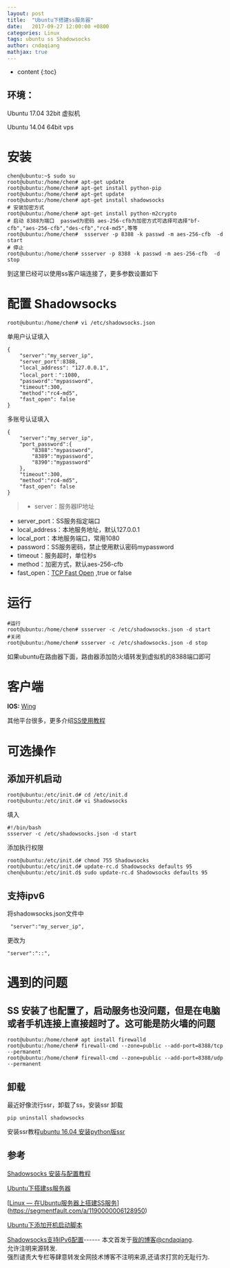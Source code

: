 ```yaml
---
layout: post
title:  "Ubuntu下搭建ss服务器"
date:   2017-09-27 12:00:00 +0800
categories: Linux
tags: ubuntu ss Shadowsocks 
author: cndaqiang
mathjax: true
---
```

* content
{:toc}






## 环境：
Ubuntu 17.04 32bit  虚拟机

Ubuntu 14.04 64bit  vps
# 安装
```
chen@ubuntu:~$ sudo su
root@ubuntu:/home/chen# apt-get update
root@ubuntu:/home/chen# apt-get install python-pip
root@ubuntu:/home/chen# apt-get update
root@ubuntu:/home/chen# apt-get install shadowsocks
# 安装加密方式
root@ubuntu:/home/chen# apt-get install python-m2crypto
# 启动 8388为端口  passwd为密码 aes-256-cfb为加密方式可选择可选择"bf-cfb","aes-256-cfb","des-cfb","rc4-md5",等等
root@ubuntu:/home/chen#  ssserver -p 8388 -k passwd -m aes-256-cfb  -d start
# 停止
root@ubuntu:/home/chen# ssserver -p 8388 -k passwd -m aes-256-cfb  -d stop 
```
到这里已经可以使用ss客户端连接了，更多参数设置如下
# 配置 Shadowsocks
```
root@ubuntu:/home/chen# vi /etc/shadowsocks.json
```
单用户认证填入
```
{
    "server":"my_server_ip",
    "server_port":8388,
    "local_address": "127.0.0.1",
    "local_port：":1080,
    "password":"mypassword",
    "timeout":300,
    "method":"rc4-md5",
    "fast_open": false
}
```
多账号认证填入
```
{
    "server":"my_server_ip",
    "port_password":{
    	"8388":"mypassword",
    	"8389":"mypassword",
        "8390":"mypassword"
    },
    "timeout":300,
    "method":"rc4-md5",
    "fast_open": false
}
```
> - server：服务器IP地址
- server_port：SS服务指定端口
- local_address：本地服务地址，默认127.0.0.1
- local_port：本地服务端口，常用1080
- password：SS服务密码，禁止使用默认密码mypassword
- timeout：服务超时，单位秒s
- method：加密方式，默认aes-256-cfb
- fast_open：[TCP Fast Open](https://github.com/shadowsocks/shadowsocks/wiki/TCP-Fast-Open) ,true or false
>

# 运行
```
#运行
root@ubuntu:/home/chen# ssserver -c /etc/shadowsocks.json -d start
#关闭
root@ubuntu:/home/chen# ssserver -c /etc/shadowsocks.json -d stop

```
如果ubuntu在路由器下面，路由器添加防火墙转发到虚拟机的8388端口即可
# 客户端
**IOS:** [Wing](https://itunes.apple.com/cn/app/wingy-http-s-socks5-proxy-utility/id1178584911?mt=8#)

其他平台很多，更多介绍[SS使用教程](https://www.gitbook.com/book/lollogit/help/details)
# 可选操作
## 添加开机启动
```
root@ubuntu:/etc/init.d# cd /etc/init.d
root@ubuntu:/etc/init.d# vi Shadowsocks
```
填入
```
#!/bin/bash
ssserver -c /etc/shadowsocks.json -d start
```
添加执行权限
```
root@ubuntu:/etc/init.d# chmod 755 Shadowsocks 
root@ubuntu:/etc/init.d# update-rc.d Shadowsocks defaults 95
chen@ubuntu:/etc/init.d$ sudo update-rc.d Shadowsocks defaults 95
```
## 支持ipv6
将shadowsocks.json文件中
```
 "server":"my_server_ip",
```
更改为
```
"server":"::", 
```

# 遇到的问题
## SS 安装了也配置了，启动服务也没问题，但是在电脑或者手机连接上直接超时了。这可能是防火墙的问题
```
root@ubuntu:/home/chen# apt install firewalld
root@ubuntu:/home/chen# firewall-cmd --zone=public --add-port=8388/tcp --permanent
root@ubuntu:/home/chen# firewall-cmd --zone=public --add-port=8388/udp --permanent
```

## 卸载
最近好像流行ssr，卸载了ss，安装ssr
卸载
```
pip uninstall shadowsocks
```
安装ssr教程[ubuntu 16.04 安装python版ssr](/2017/09/28/ubuntu1604-ssr/)


## 参考
[Shadowsocks 安装与配置教程](https://xfabs.github.io/2016/08/02/shadowsocks/)

[Ubuntu下搭建ss服务器](http://www.jianshu.com/p/a061ad8158f4)

[[Linux — 在Ubuntu服务器上搭建SS服务](https://segmentfault.com/a/1190000006128950)](https://segmentfault.com/a/1190000006128950)

[Ubuntu下添加开机启动脚本](http://blog.csdn.net/hcx25909/article/details/9068497)

[Shadowsocks支持IPv6配置](http://go2think.com/ss-ipv6/)------
本文首发于[我的博客@cndaqiang](https://cndaqiang.github.io/).<br>
允许注明来源转发.<br>
强烈谴责大专栏等肆意转发全网技术博客不注明来源,还请求打赏的无耻行为.
